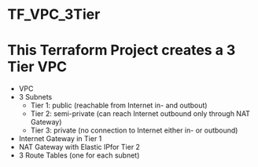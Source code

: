 # TF_VPC_3Tier


# This Terraform Project creates a 3 Tier VPC

* VPC
* 3 Subnets
  - Tier 1: public (reachable from Internet in- and outbout)
  - Tier 2: semi-private (can reach Internet outbound only through NAT Gateway)
  - Tier 3: private (no connection to Internet either in- or outbound)
* Internet Gateway in Tier 1
* NAT Gateway with Elastic IPfor Tier 2
* 3 Route Tables (one for each subnet)